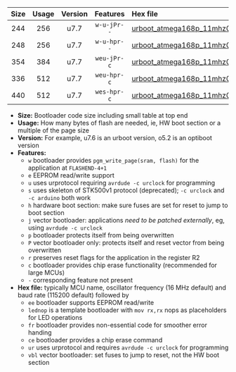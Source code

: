 |Size|Usage|Version|Features|Hex file|
|:-:|:-:|:-:|:-:|:--|
|244|256|u7.7|`w-u-jPr--`|[urboot_atmega168p_11mhz0592_9600bps_lednop_ur_vbl.hex](https://raw.githubusercontent.com/stefanrueger/urboot.hex/main/mcus/atmega168p/fcpu_11mhz0592/9600_bps/urboot_atmega168p_11mhz0592_9600bps_lednop_ur_vbl.hex)|
|248|256|u7.7|`w-u-hpr--`|[urboot_atmega168p_11mhz0592_9600bps_lednop_fr_ur.hex](https://raw.githubusercontent.com/stefanrueger/urboot.hex/main/mcus/atmega168p/fcpu_11mhz0592/9600_bps/urboot_atmega168p_11mhz0592_9600bps_lednop_fr_ur.hex)|
|354|384|u7.7|`weu-jPr-c`|[urboot_atmega168p_11mhz0592_9600bps_ee_lednop_fr_ce_ur_vbl.hex](https://raw.githubusercontent.com/stefanrueger/urboot.hex/main/mcus/atmega168p/fcpu_11mhz0592/9600_bps/urboot_atmega168p_11mhz0592_9600bps_ee_lednop_fr_ce_ur_vbl.hex)|
|336|512|u7.7|`weu-hpr-c`|[urboot_atmega168p_11mhz0592_9600bps_ee_lednop_fr_ce_ur.hex](https://raw.githubusercontent.com/stefanrueger/urboot.hex/main/mcus/atmega168p/fcpu_11mhz0592/9600_bps/urboot_atmega168p_11mhz0592_9600bps_ee_lednop_fr_ce_ur.hex)|
|440|512|u7.7|`wes-hpr-c`|[urboot_atmega168p_11mhz0592_9600bps_ee_lednop_fr_ce.hex](https://raw.githubusercontent.com/stefanrueger/urboot.hex/main/mcus/atmega168p/fcpu_11mhz0592/9600_bps/urboot_atmega168p_11mhz0592_9600bps_ee_lednop_fr_ce.hex)|

- **Size:** Bootloader code size including small table at top end
- **Usage:** How many bytes of flash are needed, ie, HW boot section or a multiple of the page size
- **Version:** For example, u7.6 is an urboot version, o5.2 is an optiboot version
- **Features:**
  + `w` bootloader provides `pgm_write_page(sram, flash)` for the application at `FLASHEND-4+1`
  + `e` EEPROM read/write support
  + `u` uses urprotocol requiring `avrdude -c urclock` for programming
  + `s` uses skeleton of STK500v1 protocol (deprecated); `-c urclock` and `-c arduino` both work
  + `h` hardware boot section: make sure fuses are set for reset to jump to boot section
  + `j` vector bootloader: applications *need to be patched externally*, eg, using `avrdude -c urclock`
  + `p` bootloader protects itself from being overwritten
  + `P` vector bootloader only: protects itself and reset vector from being overwritten
  + `r` preserves reset flags for the application in the register R2
  + `c` bootloader provides chip erase functionality (recommended for large MCUs)
  + `-` corresponding feature not present
- **Hex file:** typically MCU name, oscillator frequency (16 MHz default) and baud rate (115200 default) followed by
  + `ee` bootloader supports EEPROM read/write
  + `lednop` is a template bootloader with `mov rx,rx` nops as placeholders for LED operations
  + `fr` bootloader provides non-essential code for smoother error handing
  + `ce` bootloader provides a chip erase command
  + `ur` uses urprotocol and requires `avrdude -c urclock` for programming
  + `vbl` vector bootloader: set fuses to jump to reset, not the HW boot section
